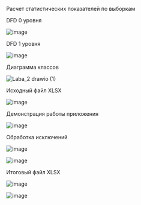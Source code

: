 Расчет статистических показателей по выборкам

DFD 0 уровня

![image](https://github.com/user-attachments/assets/5330eaed-e506-4d52-b349-7ff618c812de)

DFD 1 уровня

![image](https://github.com/user-attachments/assets/295a81cd-f15c-4dc8-8cc3-8e3a7b2dae1c)

Диаграмма классов

![Laba_2 drawio (1)](https://github.com/user-attachments/assets/244090f0-d57f-44b3-8dd2-f560f3eac3be)

Исходный файл XLSX

![image](https://github.com/user-attachments/assets/d6939895-ef34-49e2-99a0-a31fa21f66e0)

Демонстрация работы приложения

![image](https://github.com/user-attachments/assets/21b6091a-06a2-479d-bf33-e6059451a12b)

Обработка исключений

![image](https://github.com/user-attachments/assets/0c517f69-f959-4480-933c-8c7b5fd24890)

![image](https://github.com/user-attachments/assets/4e780214-99da-470f-bea1-5aaa54807f60)

Итоговый файл XLSX

![image](https://github.com/user-attachments/assets/046f11a2-d550-4353-87d5-b43b345dca42)

![image](https://github.com/user-attachments/assets/5c4ed3a9-ea7e-4a5f-9c92-ee7a5c9b3172)



